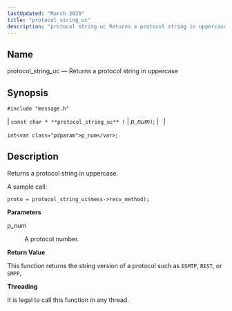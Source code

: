 ```yaml
---
lastUpdated: "March 2020"
title: "protocol_string_uc"
description: "protocol string uc Returns a protocol string in uppercase const char protocol string uc p num intp num Returns a protocol string in uppercase A sample call proto protocol string uc mess recv method p num A protocol number This function returns the string version of a protocol such as..."
---
```


<a name="apis.protocol_string_uc"></a> 
## Name

protocol_string_uc — Returns a protocol string in uppercase

## Synopsis

`#include "message.h"`

| `const char * **protocol_string_uc** (` | <var class="pdparam">p_num</var>`)`; |   |

`int<var class="pdparam">p_num</var>`;<a name="idp64183296"></a> 
## Description

Returns a protocol string in uppercase.

A sample call:

`proto = protocol_string_uc(mess->recv_method);`

**<a name="idp64185904"></a> Parameters**

<dl class="variablelist">

<dt>p_num</dt>

<dd>

A protocol number.

</dd>

</dl>

**<a name="idp64188640"></a> Return Value**

This function returns the string version of a protocol such as `ESMTP`, `REST`, or `SMPP`,

**<a name="idp64190944"></a> Threading**

It is legal to call this function in any thread.